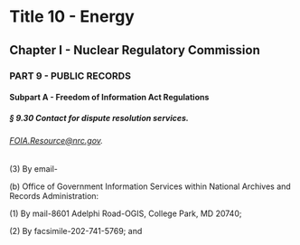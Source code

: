 
# Title 10 - Energy
## Chapter I - Nuclear Regulatory Commission
### PART 9 - PUBLIC RECORDS
#### Subpart A - Freedom of Information Act Regulations
##### § 9.30 Contact for dispute resolution services.
###### FOIA.Resource@nrc.gov.

(3) By email-

(b) Office of Government Information Services within National Archives and Records Administration:

(1) By mail-8601 Adelphi Road-OGIS, College Park, MD 20740;

(2) By facsimile-202-741-5769; and
